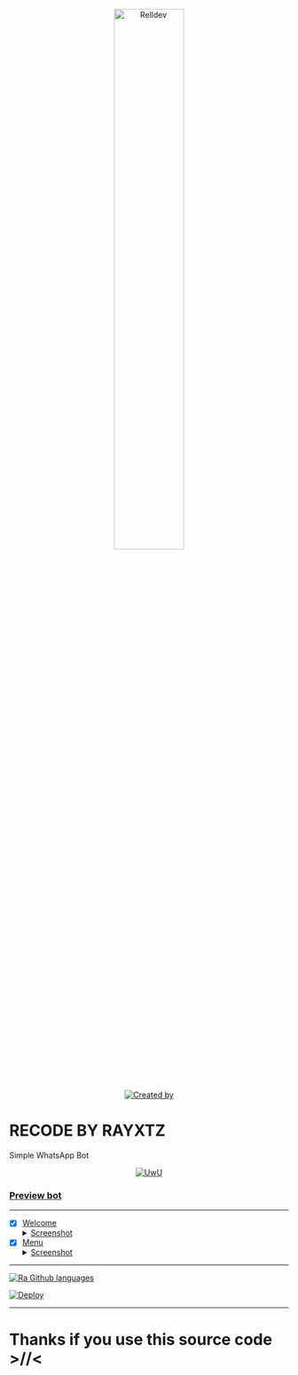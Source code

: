 <p align="center">
    <img src="https://telegra.ph/file/f5a56bd7e02ec26b54aa7.jpg" width="50%" height="50%" alt="Relldev"/>
    <br>
    <a href="https://github.com/RyhnXD"><img title="Created by" src="https://img.shields.io/badge/Creator-Ray San-green?style=for-the-badge&logo=github"></a>
</p>

# RECODE BY RAYXTZ

Simple WhatsApp Bot

<p align="center">
  <a href="https://github.com/RyhnXD"><img src="http://readme-typing-svg.herokuapp.com?color=7FFF00&center=true&vCenter=true&multiline=false&lines=Simple+Whatsapp+Bot;Base+ori+by+Nurutomo;Give+star+and+forks+this+repo; Script+By+Ray San" alt="UwU">
</p>

### Preview bot
------------------
- [x] Welcome <details><summary>Screenshot</summary><img src="https://telegra.ph/file/71cd738e5c43219247640.jpg"></details>
- [x] Menu <details><summary>Screenshot</summary><img src="https://telegra.ph/file/dbbe0d04c6e1b98c54014.jpg"></details>
------------------

![Ra Github languages](https://github-readme-stats.vercel.app/api/top-langs/?username=zivfurr&theme=tokyonight)

[![Deploy](https://www.herokucdn.com/deploy/button.svg)](https://heroku.com/deploy?template=https://github.com/Rlxfly/bot-tzy)
 
   

---------
  
  
  # Thanks if you use this source code >//<

